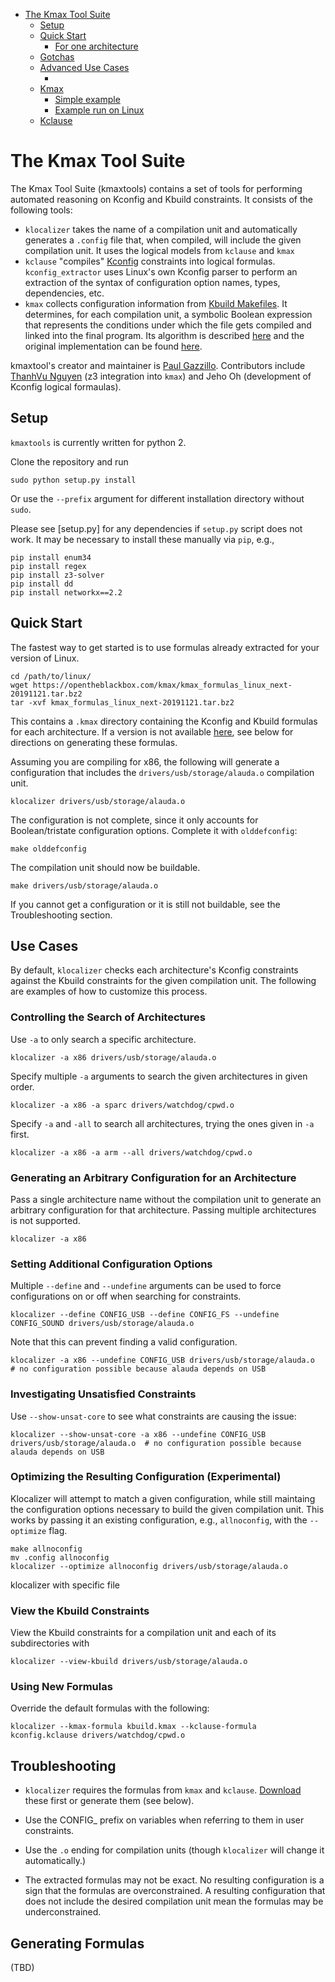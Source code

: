 <!-- START doctoc generated TOC please keep comment here to allow auto update -->
<!-- DON'T EDIT THIS SECTION, INSTEAD RE-RUN doctoc TO UPDATE -->


- [The Kmax Tool Suite](#the-kmax-tool-suite)
  - [Setup](#setup)
  - [Quick Start](#quick-start)
    - [For one architecture](#for-one-architecture)
  - [Gotchas](#gotchas)
  - [Advanced Use Cases](#advanced-use-cases)
    - [](#)
  - [Kmax](#kmax)
    - [Simple example](#simple-example)
    - [Example run on Linux](#example-run-on-linux)
  - [Kclause](#kclause)

<!-- END doctoc generated TOC please keep comment here to allow auto update -->


# The Kmax Tool Suite

The Kmax Tool Suite (kmaxtools) contains a set of tools for performing
automated reasoning on Kconfig and Kbuild constraints.  It consists of
the following tools:

- `klocalizer` takes the name of a compilation unit and automatically
  generates a `.config` file that, when compiled, will include the
  given compilation unit.  It uses the logical models from `kclause` and `kmax`
- `kclause` "compiles"
  [Kconfig](https://www.kernel.org/doc/html/latest/kbuild/kconfig-language.html)
  constraints into logical formulas.  `kconfig_extractor` uses Linux's
  own Kconfig parser to perform an extraction of the syntax of
  configuration option names, types, dependencies, etc.
- `kmax` collects configuration information from [Kbuild
  Makefiles](https://www.kernel.org/doc/html/latest/kbuild/makefiles.html).
  It determines, for each compilation unit, a symbolic Boolean
  expression that represents the conditions under which the file gets
  compiled and linked into the final program.  Its algorithm is
  described [here](https://paulgazzillo.com/papers/esecfse17.pdf) and
  the original implementation can be found
  [here](https://github.com/paulgazz/kmax/releases/tag/v1.0).

kmaxtool's creator and maintainer is [Paul
Gazzillo](https://paulgazzillo.com).  Contributors include [ThanhVu
Nguyen](https://cse.unl.edu/~tnguyen/) (z3 integration into `kmax`)
and Jeho Oh (development of Kconfig logical formaulas).

## Setup

`kmaxtools` is currently written for python 2.

Clone the repository and run

    sudo python setup.py install
    
Or use the `--prefix` argument for different installation directory without `sudo`.

Please see [setup.py] for any dependencies if `setup.py` script does
not work.  It may be necessary to install these manually via `pip`, e.g.,

    pip install enum34
    pip install regex
    pip install z3-solver
    pip install dd
    pip install networkx==2.2

## Quick Start

The fastest way to get started is to use formulas already extracted for your version of Linux.

    cd /path/to/linux/
    wget https://opentheblackbox.com/kmax/kmax_formulas_linux_next-20191121.tar.bz2
    tar -xvf kmax_formulas_linux_next-20191121.tar.bz2

This contains a `.kmax` directory containing the Kconfig and
Kbuild formulas for each architecture.  If a version is not available
[here](https://opentheblackbox.com/kmax), see below for
directions on generating these formulas.

Assuming you are compiling for x86, the following will generate a
configuration that includes the `drivers/usb/storage/alauda.o` compilation unit.

    klocalizer drivers/usb/storage/alauda.o
    
The configuration is not complete, since it only accounts for Boolean/tristate configuration options.  Complete it with `olddefconfig`:

    make olddefconfig

The compilation unit should now be buildable.

    make drivers/usb/storage/alauda.o

If you cannot get a configuration or it is still not buildable, see the Troubleshooting section.

## Use Cases

By default, `klocalizer` checks each architecture's Kconfig
constraints against the Kbuild constraints for the given compilation
unit.  The following are examples of how to customize this process.

### Controlling the Search of Architectures

Use `-a` to only search a specific architecture.

    klocalizer -a x86 drivers/usb/storage/alauda.o

Specify multiple `-a` arguments to search the given architectures in given order.

    klocalizer -a x86 -a sparc drivers/watchdog/cpwd.o

Specify `-a` and `-all` to search all architectures, trying the ones given in `-a` first.

    klocalizer -a x86 -a arm --all drivers/watchdog/cpwd.o

### Generating an Arbitrary Configuration for an Architecture

Pass a single architecture name without the compilation unit to
generate an arbitrary configuration for that architecture.  Passing
multiple architectures is not supported.

    klocalizer -a x86

### Setting Additional Configuration Options

Multiple `--define` and `--undefine` arguments can be used to force
configurations on or off when searching for constraints.

    klocalizer --define CONFIG_USB --define CONFIG_FS --undefine CONFIG_SOUND drivers/usb/storage/alauda.o

Note that this can prevent finding a valid configuration.
 
    klocalizer -a x86 --undefine CONFIG_USB drivers/usb/storage/alauda.o  # no configuration possible because alauda depends on USB

### Investigating Unsatisfied Constraints

Use `--show-unsat-core` to see what constraints are causing the issue:

    klocalizer --show-unsat-core -a x86 --undefine CONFIG_USB drivers/usb/storage/alauda.o  # no configuration possible because alauda depends on USB

### Optimizing the Resulting Configuration (Experimental)

Klocalizer will attempt to match a given configuration, while still
maintaing the configuration options necessary to build the given
compilation unit.  This works by passing it an existing configuration,
e.g., `allnoconfig`, with the `--optimize` flag.

    make allnoconfig
    mv .config allnoconfig
    klocalizer --optimize allnoconfig drivers/usb/storage/alauda.o

  klocalizer with specific file

### View the Kbuild Constraints

View the Kbuild constraints for a compilation unit and each of
its subdirectories with

    klocalizer --view-kbuild drivers/usb/storage/alauda.o

### Using New Formulas

Override the default formulas with the following:

    klocalizer --kmax-formula kbuild.kmax --kclause-formula kconfig.kclause drivers/watchdog/cpwd.o
    
## Troubleshooting

- `klocalizer` requires the formulas from `kmax` and
  `kclause`. [Download](https://opentheblackbox.com/kmax) these
  first or generate them (see below).

- Use the CONFIG_ prefix on variables when referring to them in user constraints.

- Use the `.o` ending for compilation units (though `klocalizer` will change it automatically.)

- The extracted formulas may not be exact.  No resulting configuration is a sign that the formulas are overconstrained.  A resulting configuration that does not include the desired compilation unit mean the formulas may be underconstrained.

## Generating Formulas

(TBD)
